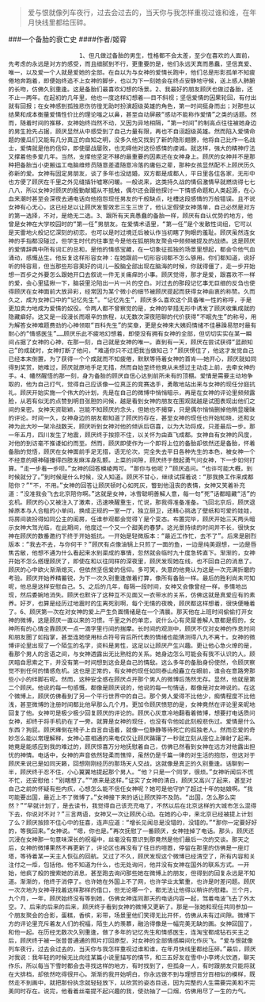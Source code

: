 > 爱与恨就像列车夜行，过去会过去的，当天你与我怎样重视过谁和谁，在年月快线里都给压碎。

###一个备胎的衰亡史
####作者/姬霄

						1、但凡做过备胎的男生，性格都不会太差，至少在喜欢的人面前，先考虑的永远是对方的感受，而且细腻到不行，更重要的是，他们永远天真而愚蠢，坚信真爱、唯一，以及爱一个人就是爱她的全部。在自以为与女神的爱情长跑中，他们总是形影孤单不知疲倦地奔跑着，即便始终追不上女神的脚步，也以为下一刻她会在终点安静地守候，送上感人肺腑的长吻，仿佛久别重逢。这是备胎们最喜欢幻想的场景。2、我最好的朋友顾厌也做过备胎，还不止一两年。在起初的几年里，他也一度这样幻想着——目不斜视；坚信爱情的因果轮回，有付出就有回报；在女神感到孤独悲伤彷徨无助时扮演超级英雄的角色，第一时间挺身而出；对那些以结果和成本衡量爱情性价比的理论嗤之以鼻，甚至自动屏蔽“感动不能称作爱情”之类的话题。然而，随着时间的推移，女神始终岿然不动，又因为异地相隔，“第一时间”的制高点往往被她身边的男生抢先占据，顾厌显然从中感受到了自己力量有限，再也不自诩超级英雄。然而陷入爱情命题的傻瓜们又能有几分真正的自知之明，没多久他又找到了新的隐形翅膀，他将自己比作一名战士，爱情就是他的信仰，即使屡战屡败，也无碍他对这份感情的虔诚。就这样，强大的精神疗法又撑着他多爱几年。当然，支撑他坚定不移的最重要的因素还在女神身上。顾厌的女神并不是那种把备胎当小吏搬运工电脑维修员随意差遣随意冷落的庸俗之辈，那种女孩显然配不上顾厌历久弥新的爱。女神有固定男朋友，谈了多年也没结婚，双方都是成都人，平日里各住各家，无形中也方便了顾厌在千里之外见缝插针嘘寒问暖。一般说来，这类持久战的情侣激情早就燃烧得七七八八，所以女神对顾厌的殷勤献媚从不抵触，偶尔还会跟他探讨一下情感命题和人类起源，在心血来潮时甚至会深夜去通电话向他抱怨现任男友的千般缺点，吐槽这段感情的万般错误。且不说女神有心无心，这已经足以让顾厌发誓效忠三生三世了，他认定假使女神落单，自己必然是对方的第一选择，不对，是绝无二选。3、跟所有天真愚蠢的备胎一样，顾厌有自认优势的地方，他曾是女神在大学校园时的“第一任”男朋友。在爱情术语里，“第一任”是个发散性词组，它可以是天雷地火般记忆深刻的初恋，也可以是时过境迁后被认作当初瞎了狗眼的羞耻。顾厌虽然连女神的手指都没碰过，但学生时代的往事至今是他在狐朋狗友聚会中频频被提及的战绩。这是顾厌的爱情辞典中所有词汇的总和，是他的情感宝藏，在一切象征孤独的场景里想起，都会令他气血涌动，感慨丛生。他反复这样形容女神：在她跟前一切形容词都不怎么够用。你们都知道，说好听的特容易，但当那些形容美好的词儿一股脑全部出现在脑海的时候，你就得僵了，走一步开始想一百步之外要怎么跟她开口去叙说一件无关痛痒的小事。顾厌觉得，那才是爱，跟喜欢不一样的爱，会心里猛揪一下，脑袋里沦陷出一片一片的空白。对过去的那段记忆事无巨细的反刍也使得顾厌在女神面前大放异彩，经常因为某个微小的细节被顾厌提起而获得女神由衷的称赞。久而久之，成为女神口中的“记忆先生”。“记忆先生”，顾厌多么喜欢这个具备唯一性的称呼，于是更加卖力地成为爱情的奴役。令两人都不曾察觉的是，女神的举措无形中诱发了顾厌收集成就的隐藏癖好。这又是一段漫长而艰辛的旅程，以无数次深夜陪聊的代价获得“不眠先生”的称号，用为解答女神难题费劲的心神领取“百科先生”的奖章，更是女神来大姨妈情绪不佳暴躁易怒时最有耐心的“情感医生”……顾厌乐此不疲地幻想着，即使没有拥有女神的全部，但切切实实在某一瞬间占据了女神的心神，在那一刻，自己就是女神的唯一。直到有一天，顾厌在尝试获得“蓝颜知己”的成就时，女神打断了他问，“难道你只不过把我当做知己？”顾厌愣住了，他这才发觉自己已经本末倒置，为了获得一个个成就而不知疲倦，默默等待着女神的首肯——她开心，顾厌就如同得到奖赏，她难过，顾厌就原地手足无措，然而自始至终他竟从未想过主动走上前，去牵女神的手。4、幡然醒悟的那一刻，身为备胎的顾厌自信心达到前所未有的顶棚。爱情是需要主动地争取的，他为自己打气，觉得自己应该像一位真正的竞赛选手，勇敢地站出来与女神的现任分庭抗礼。顾厌开始实施一个伟大的计划，先是在自己的微博中悄悄暗示，再是在女神的评论里频频露脸，从若有似无的点赞到明目张胆的问候，越是看到女神的朋友在围观就越是试图表现出他们之间的亲密。女神天资聪颖，岂能不知顾厌的念头，但她也不揭穿，只是偶尔悄悄删掉他稍显暧昧的评论。时间一久，女神身边的朋友都知道了顾厌的存在，甚至女神的现任也开始知晓，还和女神为此大吵一架冷战数天，顾厌听到女神对他的倾诉后窃喜，以为大功将成，只差最后一步。那一年五月，四川发生了地震，顾厌终于按捺不住，以关怀为由直飞成都。女神自有女神的风度，对他的到访毫不推诿如约而至。然而，顾厌即使作为一个即将上位的备胎却依然还是备胎，怀着备胎的觉悟，顾厌在女神面前手足无措，语无伦次，完全失去平日各种先生的本色，被女神一个不经意的眼神碰撞得四肢发麻浑身乱颤。上菜的间隙，顾厌终于鼓起勇气问女神，下一步如何打算。“走一步看一步呗。”女神的回答模棱两可。“那你与他呢？”顾厌追问。“也许可能大概，到时候就分了。”到时候是什么时候，没人知道。顾厌不甘心，继续试探着说：“那我换工作来成都陪你？”“不，不用。”女神的回答让顾厌顿时心如死灰，瞥到他沮丧的表情，女神又笑着补充道：“没准我会飞去北京陪你啊。”这就是女神，冰雪聪明善解人意，每一句“死”话都暗藏“活”的玄机。顾厌的心又被注入了激素，迅速唤醒重生，忙说，那我得准备准备。飞回北京后，顾厌退掉原本与人合租的小单间，换成正规的一室一厅，独立厨卫，还精心挑选了壁纸和可爱的娃娃，将房间装扮得如同公主的闺房，任谁参观都会觉得丫是个变态。布置完毕，顾厌开始三天两头暗示女神大驾光临，在此期间，他度过一个又一个甜美的春梦。这光景持续的时间并不长，很快女神在顾厌的数番邀约下终于开始抵抗。一开始是轻微版本：“最近工作忙，去不了”。后来是剧烈版本：“我去不去，与你何干？”顾厌有点像油锅上只煎了一面的鱼，一边是纯美遐想，一边是唇焦舌敝，他想不通为什么看起来水到渠成的事情，忽然就会临时九十度急转直下。渐渐的，女神开始不怎么搭理顾厌了，即使在和以往同样的深夜里，顾厌发现她在线，也不回自己的消息了。顾厌的心中欲火渐渐熄灭，但依然坚信爱的信仰。多可笑，失意的他竟认为这是一次充满折磨的考验。顾厌开始养精蓄锐，为下一次久别重逢做着打算，像所有备胎一样。最后的胜利尚未可知呢，他总是这样安慰自己。5、之后的几年，每隔一段时间，女神又会像曾经一样，多情地出现，然后委婉地消失。顾厌也默许了这种互不见面又一衣带水的关系，仿佛这就是真爱应有的素养。好歹，也算是经历过地震时的生离死别啊，每个无情的夜晚，顾厌都这样想着，很快便睡着了。6、顾厌第一次在对女神的爱上产生负面情绪是在一个清晨。那天他在上班时间偷偷打开女神的微博，这是顾厌一直以来的习惯。千里之外的单恋，说什么心有灵犀善解人意都是假的，女神所有的心情全靠顾厌一点一滴字里行间的揣摩。长时间的观测中，顾厌不仅对女神的作息时间和朋友圈了如指掌，甚至连她使用标点符号背后所代表的情绪也能猜测得八九不离十。女神的微博评论里出现了一个陌生的名字，资料是男性，这足以让顾厌产生兴趣。更让他心急火燎的是，看那个男人的言语之间，与女神透露出无比熟稔的关系。她身边怎么可能会有我不认识的人。顾厌暗自思索之下，并没有第一时间想到这会是自己的情敌。这么多年的备胎身份使然，令顾厌察觉不到任何的情感危机。这也是正常的，有女神的现任如同泰山般矗立在眼前，谁会在意路旁那些小小的绊脚石呢。然而，这种安全感在顾厌点开那个男人的微博后荡然无存。显然，他就是第二个顾厌。他说的每一句感慨，都像是顾厌说的，他说的每一句情话，都像是对女神说的。在这个微博上，顾厌仿佛看到了另一个平行世界中的自己。那个男人爱得不比他少，痴情程度不比他浅，甚至微博的注册时间都比他早那么几个月。更加令顾厌愤怒的是，女神竟然在评论里亲昵地回复了他。女神可是极少极少回复顾厌的评论的。顾厌心灰意冷地翻看着微博，想要打电话质问女神，却终于将手机扔在了一旁。就算是女神的现任，也没有令他如此刻般悲伤过。爱情是什么东西？狗屁。顾厌瘫倒在椅子上自言自语着，就像一位静静等待死亡的孤独老人。然而恋爱的奇妙怎么能以常理解释，女神心意相通的来电仅仅让顾厌踌躇了一秒就立刻从座位上弹射了起来。她竟是能感应到我的难过的，顾厌惊喜万分地抚慰着自己，仿佛已然看到女神在远方对他露出担忧的神情。电话中，女神的声音依然轻柔而憔悴，虽然仍是千篇一律的对生活的抱怨，但这对于顾厌来说已是如同天籁，回想刚刚经历的那场天人交战，这就像是真正的久别重逢。话聊到一半，顾厌终于忍不住，小心翼翼地提起那个男人。“他？只是一个同学，很烦。”女神听闻后不慌不忙，还安慰他：“别瞎想了。”“原来是这样。”证实了女神的清白，顾厌又高兴了起来，甚至对自己之前的怀疑有些内疚，心想怎么能不信任女神呢？她可是他守护了超过十年的姑娘啊。“我可能要出国，最近上不了微博了。”女神接下来的话让顾厌猝不及防。“出国，怎么那么突然？”“早就计划了，是去读书，我觉得自己该充充电了，不然以后在北京这样的大城市怎么混得下去，你说对不对？”三言两语，女神又一次让顾厌心动。在她的心中，来北京已经被提上计划了么？顾厌按捺不住心中的狂喜，连声应道：“增长见闻总是没错的，没错的。”“那你一定要好好的，等我回来。”女神说。“嗯，你也是。”再次抚慰了一番顾厌，女神挂掉了电话。那头，顾厌还沉浸在女神那一句意味深长的祝福中，丝毫没有意识到那竟然是他们最后一次的交谈。那天之后，女神的微博果然不再更新了，评论区也再没有了往日的喧嚣，停留在那里的仿佛是一座灯塔，等待着某一天主人恢弘的回航。又过了不久，顾厌发现这个微博已经清空了，所有内容和关注付之一炬，包括他。他不知道为什么，也无处询问，他并没有女神在国外的联系方式。一开始，他疯了般的搜索她的消息，甚至跑去询问那些她在微博上的朋友，但得到的回复永远是不知道。渐渐的，他终于消停了。也许她在外国上不了网，也许学业太繁重，也许是时差问题。顾厌一次次地为女神寻找着这样那样的借口，但无论哪一个，都无法让他得以稍许的慰藉。三个月，九个月，一年，顾厌始终没有等到她，仿佛女神连同那天的电话内容一起，驾着电波飞去了外太空。7、后来的后来的后来，顾厌终于看到女神的微博又更新了。那是一张她和现任共同参加一个朋友聚会的合影，蛋糕，香槟，彩带，场景里他们笑得无比开怀，仿佛从未有过间隙。微博下方的评论里充斥着友人们的祝福，陌生人的羡慕，融洽得像是一幅完美无缺的画。女神回国了，和他一起。在历经无数次久别重逢，做了多年的记忆先生和情感医生，连淘宝都成钻石买主之后，顾厌终于被一张普普通通的照片打回原型，对女神的全部情感瞬间化作灰飞。“爱与恨就像列车夜行，过去会过去的，当天你与我怎样重视过谁和谁，在年月快线里都给压碎。”最后，顾厌对我说：我年轻的时候无比向往某篇小说里描写的情节，和三五好友在雪中小亭烤火饮酒，聊天作乐，所以每当下雪时都会去寻找这样的地方，有时找到了，但孤身一人，有时跟朋友只能将就在大排档，却依然吃得很开心。渐渐的我开始明白，你永远做不到与理想百分百相似的模样，既然走不到画中，就把那份执念就轻轻放下，以欣赏的姿态目送，因为完整的人生需要完美和不完美同时存在。说完，他看着丝毫提不起兴趣的我，使劲抽了一口烟，仿佛用尽了一生的力气。			  		